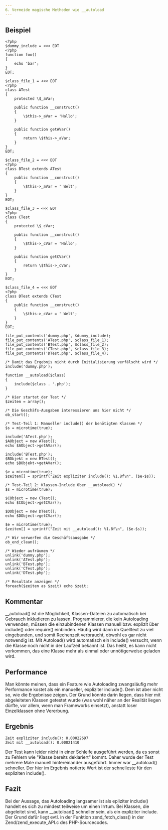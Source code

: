 ```yaml
---
6. Vermeide magische Methoden wie __autoload
---
```


Beispiel
--------
	<?php
	$dummy_include = <<< EOT
	<?php
	function foo()
	{
		echo 'bar';
	}
	EOT;
	
	$class_file_1 = <<< EOT
	<?php
	class ATest
	{
		protected \$_aVar;
	
		public function __construct()
		{
			\$this->_aVar = 'Hallo';
		}
	
		public function getAVar()
		{
			return \$this->_aVar;
		}
	}
	EOT;
	
	$class_file_2 = <<< EOT
	<?php
	class BTest extends ATest
	{
		public function __construct()
		{
			\$this->_aVar = ' Welt';
		}
	}
	EOT;
	
	$class_file_3 = <<< EOT
	<?php
	class CTest
	{
		protected \$_cVar;
	
		public function __construct()
		{
			\$this->_cVar = 'Hallo';
		}
	
		public function getCVar()
		{
			return \$this->_cVar;
		}
	}
	EOT;
	
	$class_file_4 = <<< EOT
	<?php
	class DTest extends CTest
	{
		public function __construct()
		{
			\$this->_cVar = ' Welt';
		}
	}
	EOT;
	
	file_put_contents('dummy.php', $dummy_include);
	file_put_contents('ATest.php', $class_file_1);
	file_put_contents('BTest.php', $class_file_2);
	file_put_contents('CTest.php', $class_file_3);
	file_put_contents('DTest.php', $class_file_4);
	
	/* Damit das Ergebnis nicht durch Initialisierung verfälscht wird */
	include('dummy.php');
	
	function __autoload($class)
	{
		include($class . '.php');
	}
	
	/* Hier startet der Test */
	$zeiten = array();
	
	/* Die Geschäfs-Ausgaben interessieren uns hier nicht */
	ob_start();
	
	/* Test-Teil 1: Manueller include() der benötigten Klassen */
	$s = microtime(true);
	
	include('ATest.php');
	$AObject = new ATest();
	echo $AObject->getAVar();
	
	include('BTest.php');
	$BObjekt = new BTest();
	echo $BObjekt->getAVar();
	
	$e = microtime(true);
	$zeiten[] = sprintf("Zeit expliziter include(): %1.8f\n", ($e-$s));
	
	/* Test-Teil 2: Klassen-Include über __autoload() */
	$s = microtime(true);
	
	$CObject = new CTest();
	echo $CObject->getCVar();
	
	$DObject = new DTest();
	echo $DObject->getCVar();
	
	$e = microtime(true);
	$zeiten[] = sprintf("Zeit mit __autoload(): %1.8f\n", ($e-$s));
	
	/* Wir verwerfen die Geschäftsausgabe */
	ob_end_clean();
	
	/* Wieder aufräumen */
	unlink('dummy.php');
	unlink('ATest.php');
	unlink('BTest.php');
	unlink('CTest.php');
	unlink('DTest.php');
	
	/* Resultate anzeigen */
	foreach($zeiten as $zeit) echo $zeit;

Kommentar
---------
__autoload() ist die Möglichkeit, Klassen-Dateien zu automatisch bei Gebrauch inkludieren zu lassen. Programmierer, die kein Autoloading verwenden, müssen die einzubindenen Klassen manuell bzw. explizit über include() oder require() einbinden. Häufig wird dann im Quelltext zu viel eingebunden, und somit Rechenzeit verbraucht, obwohl es gar nicht notwendig ist. Mit Autoload() wird automatisch ein include() versucht, wenn die Klasse noch nicht in der Laufzeit bekannt ist. Das heißt, es kann nicht vorkommen, das eine Klasse mehr als einmal oder unnötigerweise geladen wird.

Performance
-----------
Man könnte meinen, dass ein Feature wie Autoloading zwangsläufig mehr Performance kostet als ein manueller, expliziter include(). Dem ist aber nicht so, wie die Ergebnisse zeigen. Der Grund könnte darin liegen, dass hier mit abgeleiteten Klassen getestet wurde (was wohl näher an der Realität liegen dürfte, vor allem, wenn man Frameworks einsetzt), anstatt loser Einzelklassen ohne Vererbung.

Ergebnis
--------
	Zeit expliziter include(): 0.00022697
	Zeit mit __autoload(): 0.00021410

Der Test kann leider nicht in einer Schleife ausgeführt werden, da es sonst zu Fehlern wie "Klasse bereits deklariert" kommt. Daher wurde der Test mehrere Male manuell hintereinander ausgeführt. Immer war __autoload() schneller. Der hier im Ergebnis notierte Wert ist der schnelleste für den expliziten include().

Fazit
-----
Bei der Aussage, das Autoloading langsamer ist als epliziter include() handelt es sich zu mindest teilweise um einen Irrtum. Bei Klassen, die abgeleitet sind, kann __autoload() schneller sein, als ein expliziter include. Der Grund dafür liegt evtl. in der Funktion zend_fetch_class() in der Zend/zend_execute_API.c des PHP-Sourcecodes.